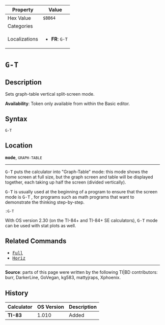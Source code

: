 | Property      | Value |
|---------------|-------|
| Hex Value     | `$BB64`|
| Categories    | <ul></ul> |
| Localizations | <ul><li><b>FR</b>: `G-T`</li></ul> |

# `G-T`

## Description
Sets graph-table vertical split-screen mode.


<b>Availability</b>: Token only available from within the Basic editor.

## Syntax
`G-T`

## Location
<tt><kbd><b>mode</b></kbd></tt>, `GRAPH-TABLE`
<hr>

<tt>G-T</tt> puts the calculator into "Graph-Table" mode: this mode shows the home screen at full size, but the graph screen and table will be displayed together, each taking up half the screen (divided vertically).

<tt>G-T</tt> is usually used at the beginning of a program to ensure that the screen mode is <tt>G-T</tt> , for programs such as math programs that want to demonstrate the thinking step-by-step.

```ti-basic
:G-T
```

With OS version 2.30 (on the TI-84+ and TI-84+ SE calculators), <tt>G-T</tt> mode can be used with stat plots as well.

## Related Commands

*   <tt><a href="Full.md">Full</a></tt>
*   <tt><a href="Horiz.md">Horiz</a></tt>

* * *

**Source**: parts of this page were written by the following TI|BD contributors: burr, DarkerLine, GoVegan, kg583, mattyjraps, Xphoenix.

## History
| Calculator | OS Version | Description |
|------------|------------|-------------|
| <b>TI-83</b> | 1.010 | Added |


